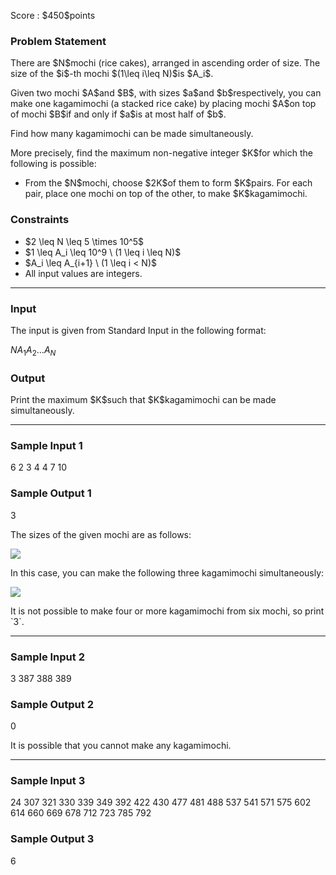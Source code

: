 
<div>

<span>

<span>

<p>
Score : $450$points
</p>

<div>

<section>

### **Problem Statement**

<p>
There are $N$mochi (rice cakes), arranged in ascending order of size.
The size of the $i$-th mochi $(1\leq i\leq N)$is $A_i$.
</p>

<p>
Given two mochi $A$and $B$, with sizes $a$and $b$respectively, you can make one kagamimochi (a stacked rice cake) by placing mochi $A$on top of mochi $B$if and only if $a$is at most half of $b$.
</p>

<p>
Find how many kagamimochi can be made simultaneously.
</p>

<p>
More precisely, find the maximum non-negative integer $K$for which the following is possible:
</p>

<ul>

<li>
From the $N$mochi, choose $2K$of them to form $K$pairs. For each pair, place one mochi on top of the other, to make $K$kagamimochi.
</li>

</ul>

</section>

</div>

<div>

<section>

### **Constraints**

<ul>

<li>
$2 \leq N \leq 5 \times 10^5$
</li>

<li>
$1 \leq A_i \leq 10^9 \ (1 \leq i \leq N)$
</li>

<li>
$A_i \leq A_{i+1} \ (1 \leq i < N)$
</li>

<li>
All input values are integers.
</li>

</ul>

</section>

</div>

---

<div>

<div>

<section>

### **Input**

<p>
The input is given from Standard Input in the following format:
</p>

<div>

$N$$A_1$$A_2$$\dotsc$$A_N$
</div>

</section>

</div>

<div>

<section>

### **Output**

<p>
Print the maximum $K$such that $K$kagamimochi can be made simultaneously.
</p>

</section>

</div>

</div>

---

<div>

<section>

### **Sample Input 1**

<div>

6
2 3 4 4 7 10

</div>

</section>

</div>

<div>

<section>

### **Sample Output 1**

<div>

3

</div>

<p>
The sizes of the given mochi are as follows:
</p>

<p>

<img src="https://img.atcoder.jp/abc388/29024766d11c2d88b06c92b2081129f5.png">

</img>

</p>

<p>
In this case, you can make the following three kagamimochi simultaneously:
</p>

<p>

<img src="https://img.atcoder.jp/abc388/26686710916fe3623058f6000669e049.png">

</img>

</p>

<p>
It is not possible to make four or more kagamimochi from six mochi, so print `3`.
</p>

</section>

</div>

---

<div>

<section>

### **Sample Input 2**

<div>

3
387 388 389

</div>

</section>

</div>

<div>

<section>

### **Sample Output 2**

<div>

0

</div>

<p>
It is possible that you cannot make any kagamimochi.
</p>

</section>

</div>

---

<div>

<section>

### **Sample Input 3**

<div>

24
307 321 330 339 349 392 422 430 477 481 488 537 541 571 575 602 614 660 669 678 712 723 785 792

</div>

</section>

</div>

<div>

<section>

### **Sample Output 3**

<div>

6

</div>

</section>

</div>

</span>

</span>

</div>
